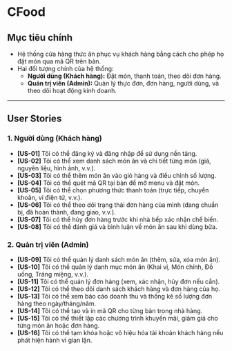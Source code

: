 # CFood

## Mục tiêu chính

- Hệ thống cửa hàng thức ăn phục vụ khách hàng bằng cách cho phép họ đặt món qua mã QR trên bàn.
- Hai đối tượng chính của hệ thống:
  - **Người dùng (Khách hàng):** Đặt món, thanh toán, theo dõi đơn hàng.
  - **Quản trị viên (Admin):** Quản lý thực đơn, đơn hàng, người dùng, và theo dõi hoạt động kinh doanh.

---

## User Stories

### 1. Người dùng (Khách hàng)

- **[US-01]** Tôi có thể đăng ký và đăng nhập để sử dụng nền tảng.
- **[US-02]** Tôi có thể xem danh sách món ăn và chi tiết từng món (giá, nguyên liệu, hình ảnh, v.v.).
- **[US-03]** Tôi có thể thêm món ăn vào giỏ hàng và điều chỉnh số lượng.
- **[US-04]** Tôi có thể quét mã QR tại bàn để mở menu và đặt món.
- **[US-05]** Tôi có thể chọn phương thức thanh toán (trực tiếp, chuyển khoản, ví điện tử, v.v.).
- **[US-06]** Tôi có thể theo dõi trạng thái đơn hàng của mình (đang chuẩn bị, đã hoàn thành, đang giao, v.v.).
- **[US-07]** Tôi có thể hủy đơn hàng trước khi nhà bếp xác nhận chế biến.
- **[US-08]** Tôi có thể đánh giá và bình luận về món ăn sau khi dùng bữa.

### 2. Quản trị viên (Admin)

- **[US-09]** Tôi có thể quản lý danh sách món ăn (thêm, sửa, xóa món ăn).
- **[US-10]** Tôi có thể quản lý danh mục món ăn (Khai vị, Món chính, Đồ uống, Tráng miệng, v.v.).
- **[US-11]** Tôi có thể quản lý đơn hàng (xem, xác nhận, hủy đơn nếu cần).
- **[US-12]** Tôi có thể theo dõi danh sách khách hàng và đơn hàng của họ.
- **[US-13]** Tôi có thể xem báo cáo doanh thu và thống kê số lượng đơn hàng theo ngày/tháng/năm.
- **[US-14]** Tôi có thể tạo và in mã QR cho từng bàn trong nhà hàng.
- **[US-15]** Tôi có thể thiết lập các chương trình khuyến mãi, giảm giá cho từng món ăn hoặc đơn hàng.
- **[US-16]** Tôi có thể tạm khóa hoặc vô hiệu hóa tài khoản khách hàng nếu phát hiện hành vi gian lận.
